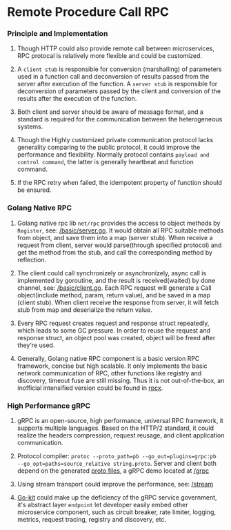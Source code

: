 # Remote Procedure Call RPC

### Principle and Implementation

1. Though HTTP could also provide remote call between microservices, RPC protocal is relatively more flexible and could be customized.

2. A `client stub` is responsible for conversion (marshalling) of parameters used in a function call and deconversion of results passed from the server after execution of the function. A `server stub` is responsible for deconversion of parameters passed by the client and conversion of the results after the execution of the function.

3. Both client and server should be aware of message format, and a standard is required for the communication between the heterogeneous systems.

4. Though the Highly customized private communication protocol lacks generality comparing to the public protocol, it could improve the performance and flexibility. Normally protocol contains `payload and control command`, the latter is generally heartbeat and function command.

5. If the RPC retry when failed, the idempotent property of function should be ensured.

### Golang Native RPC

1. Golang native rpc lib `net/rpc` provides the access to object methods by `Register`, see: [/basic/server.go](https://github.com/HoffmanZheng/Golang-Demo/blob/master/Go_Microservice_in_Action/chapter_7_remote_procedure_call/basic/server.go). It would obtain all RPC suitable methods from object, and save them into a map (server stub). When receive a request from client, server would parse(through specified protocol) and get the method from the stub, and call the corresponding method by reflection.

2. The client could call synchronizely or asynchronizely, async call is implemented by goroutine, and the result is received(waited) by done channel, see: [/basic/client.go](https://github.com/HoffmanZheng/Golang-Demo/blob/master/Go_Microservice_in_Action/chapter_7_remote_procedure_call/basic/client.go). Each RPC request will generate a Call object(include method, param, return value), and be saved in a map (client stub). When client receive the response from server, it will fetch stub from map and deserialize the return value.

3. Every RPC request creates request and response struct repeatedly, which leads to some GC pressure. In order to reuse the request and response struct, an object pool was created, object will be freed after they're used.

4. Generally, Golang native RPC component is a basic version RPC framework, concise but high scalable. It only implements the basic network communication of RPC, other functions like registry and discovery,  timeout fuse are still missing. Thus it is not out-of-the-box, an inofficial intensified version could be found in [rpcx](https://github.com/smallnest/rpcx).

### High Performance gRPC

1. gRPC is an open-source, high performance, universal RPC framework, it supports multiple languages. Based on the HTTP/2 standard, it could realize the headers compression, request reusage, and client application communication.

2. Protocol compiler: `protoc --proto_path=pb --go_out=plugins=grpc:pb  --go_opt=paths=source_relative string.proto`. Server and client both depend on the generated [proto files](https://github.com/HoffmanZheng/Golang-Demo/tree/master/Go_Microservice_in_Action/chapter_7_remote_procedure_call/pb), a gRPC demo located at [/grpc](https://github.com/HoffmanZheng/Golang-Demo/tree/master/Go_Microservice_in_Action/chapter_7_remote_procedure_call/grpc)

3. Using stream transport could improve the performance, see: [/stream](https://github.com/HoffmanZheng/Golang-Demo/tree/master/Go_Microservice_in_Action/chapter_7_remote_procedure_call/stream)

4. [Go-kit](https://github.com/go-kit/kit) could make up the deficiency of the gRPC service government, it's abstract layer `endpoint` let developer easily embed other microservice component, such as circuit breaker, rate limiter, logging, metrics, request tracing, registry and discovery, etc.